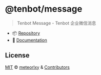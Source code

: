 # @tenbot/message

> Tenbot Message - Tenbot 企业微信消息

- :package: [Repository](https://github.com/tenbot/tenbot)
- :book: [Documentation](https://tenbot.github.io)

## License

[MIT](https://github.com/tenbot/tenbot/blob/main/LICENSE) &copy; [meteorlxy](https://github.com/meteorlxy) & [Contributors](https://github.com/tenbot/tenbot/graphs/contributors)
